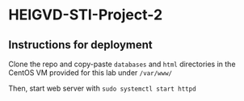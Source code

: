 # HEIGVD-STI-Project-2

## Instructions for deployment
Clone the repo and copy-paste `databases` and `html` directories in the CentOS VM provided for this lab under `/var/www/`

Then, start web server with `sudo systemctl start httpd`
